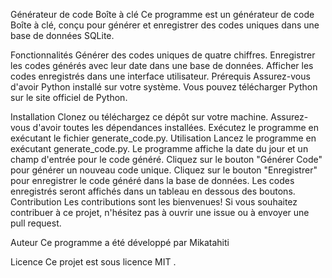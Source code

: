 
Générateur de code Boîte à clé
Ce programme est un générateur de code Boîte à clé, conçu pour générer et enregistrer des codes uniques dans une base de données SQLite.

Fonctionnalités
Générer des codes uniques de quatre chiffres.
Enregistrer les codes générés avec leur date dans une base de données.
Afficher les codes enregistrés dans une interface utilisateur.
Prérequis
Assurez-vous d'avoir Python installé sur votre système. Vous pouvez télécharger Python sur le site officiel de Python.

Installation
Clonez ou téléchargez ce dépôt sur votre machine.
Assurez-vous d'avoir toutes les dépendances installées. 
Exécutez le programme en exécutant le fichier generate_code.py.
Utilisation
Lancez le programme en exécutant generate_code.py.
Le programme affiche la date du jour et un champ d'entrée pour le code généré.
Cliquez sur le bouton "Générer Code" pour générer un nouveau code unique.
Cliquez sur le bouton "Enregistrer" pour enregistrer le code généré dans la base de données.
Les codes enregistrés seront affichés dans un tableau en dessous des boutons.
Contribution
Les contributions sont les bienvenues! Si vous souhaitez contribuer à ce projet, n'hésitez pas à ouvrir une issue ou à envoyer une pull request.

Auteur
Ce programme a été développé par Mikatahiti

Licence
Ce projet est sous licence MIT .
